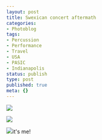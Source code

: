 ```yaml
---
layout: post
title: Swexican concert aftermath
categories:
- Photoblog
tags:
- Percussion
- Performance
- Travel
- USA
- PASIC
- Indianapolis
status: publish
type: post
published: true
meta: {}
---
```


![](/squarespace_images/static_500baf96c4aa540325612fa5_5019f387e4b0b45850a91041_5019f387e4b0b45850a91042_1289786444000__img.jpg_)
  

  
   
![](/squarespace_images/static_500baf96c4aa540325612fa5_5019f387e4b0b45850a91041_5019f387e4b0b45850a91043_1289786444000__img.jpg_)
  

  
   
![](/squarespace_images/static_500baf96c4aa540325612fa5_5019f387e4b0b45850a91041_5019f387e4b0b45850a91044_1289786444000__img.jpg_)it's me!
